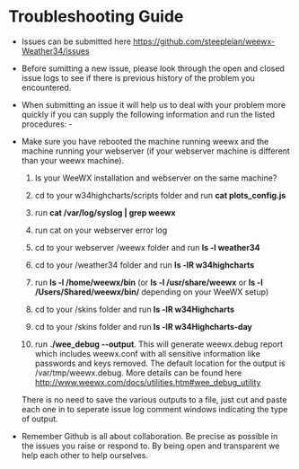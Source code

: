 # Troubleshooting Guide

* Issues can be submitted here https://github.com/steepleian/weewx-Weather34/issues

* Before sumitting a new issue, please look through the open and closed issue logs to see if there is previous history of the problem you encountered.
* When submitting an issue it will help us to deal with your problem more quickly if you can supply the following information and run the listed procedures: -
* Make sure you have rebooted the machine running weewx and the machine running your webserver (if your webserver machine is different than your weewx machine).
        
    1. Is your WeeWX installation and webserver on the same machine?

    2. cd to your w34highcharts/scripts folder and run **cat plots_config.js**
    
    3. run **cat /var/log/syslog | grep weewx**
    
    4. run cat on  your webserver error log
  
    5. cd to your webserver /weewx folder and run **ls -l weather34**
    
    6. cd to your /weather34 folder and run **ls -lR w34highcharts**
    
    7. run **ls -l /home/weewx/bin** (or **ls -l /usr/share/weewx** or **ls -l /Users/Shared/weewx/bin/** depending on your WeeWX setup)
    
    8. cd to your /skins folder and run **ls -lR w34Highcharts**
        
    9. cd to your /skins folder and run **ls -lR w34Highcharts-day**

  10. run **./wee_debug --output**. This will generate weewx.debug report which includes weewx.conf with all sensitive information like passwords and keys removed. The default location for the output is /var/tmp/weewx.debug. More details can be found here http://www.weewx.com/docs/utilities.htm#wee_debug_utility

    There is no need to save the various outputs to a file, just cut and paste each one in to seperate issue log comment windows indicating the type of output. 
        
* Remember Github is all about collaboration. Be precise as possible in the issues you raise or respond to. By being open and transparent we help each other to help ourselves.
